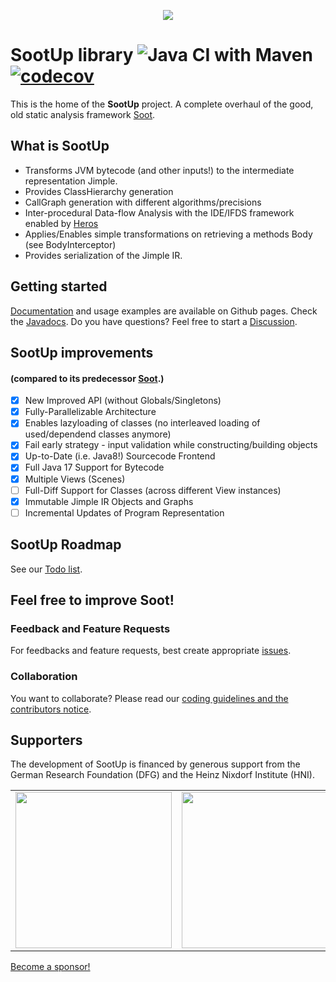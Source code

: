 <p align="center">
<img  src="https://github.com/soot-oss/SootUp/blob/develop/SootUpLogo.svg">
</p> 

# SootUp library ![Java CI with Maven](https://github.com/soot-oss/SootUp/workflows/Java%20CI%20with%20Maven/badge.svg?branch=develop) [![codecov](https://codecov.io/gh/soot-oss/SootUp/branch/develop/graph/badge.svg?token=ELA7U7IAWD)](https://codecov.io/gh/soot-oss/SootUp)

This is the home of the **SootUp** project.
A complete overhaul of the good, old static analysis framework [Soot](https://github.com/soot-oss/soot).

## What is SootUp
- Transforms JVM bytecode (and other inputs!) to the intermediate representation Jimple.
- Provides ClassHierarchy generation
- CallGraph generation with different algorithms/precisions
- Inter-procedural Data-flow Analysis with the IDE/IFDS framework enabled by [Heros](https://github.com/Sable/heros)
- Applies/Enables simple transformations on retrieving a methods Body (see BodyInterceptor)
- Provides serialization of the Jimple IR.

## Getting started
[Documentation](https://soot-oss.github.io/SootUp/) and usage examples are available on Github pages.
Check the [Javadocs](https://soot-oss.github.io/SootUp/apidocs).
Do you have questions? Feel free to start a [Discussion](https://github.com/soot-oss/SootUp/discussions).


## SootUp improvements 
#### (compared to its predecessor [Soot](https://github.com/soot-oss/soot).)
- [x] New Improved API (without Globals/Singletons)
- [x] Fully-Parallelizable Architecture
- [x] Enables lazyloading of classes (no interleaved loading of used/dependend classes anymore)
- [x] Fail early strategy - input validation while constructing/building objects
- [x] Up-to-Date (i.e. Java8!) Sourcecode Frontend
- [x] Full Java 17 Support for Bytecode
- [x] Multiple Views (Scenes)
- [ ] Full-Diff Support for Classes (across different View instances)
- [x] Immutable Jimple IR Objects and Graphs
- [ ] Incremental Updates of Program Representation

## SootUp Roadmap
See our [Todo list](https://github.com/soot-oss/SootUp/wiki/TODOs).

## Feel free to improve Soot!

### Feedback and Feature Requests
For feedbacks and feature requests, best create appropriate [issues](../../issues).

### Collaboration
You want to collaborate? Please read our [coding guidelines and the contributors notice](../../wiki/contribution-to-SootUp).


## Supporters
The development of SootUp is financed by generous support from the German Research Foundation (DFG) and
the Heinz Nixdorf Institute (HNI).

<table border="0">
<tr>
<td><img src="https://soot-oss.github.io/soot/images/dfg_logo_englisch_blau_en.jpg" width="250" > </td>
<td><img src="https://soot-oss.github.io/soot/images/Heinz_Nixdorf_Institut_Logo_CMYK.jpg" width="250" ></td>
</tr>
</table>

[Become a sponsor!](https://github.com/sponsors/soot-oss)
